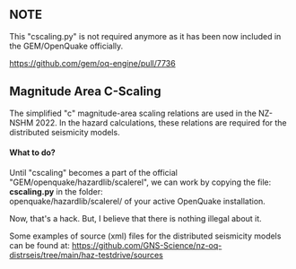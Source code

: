 ## NOTE

This "cscaling.py" is not required anymore as it has been now included in the GEM/OpenQuake officially.

https://github.com/gem/oq-engine/pull/7736



## Magnitude Area C-Scaling

The simplified "c" magnitude-area scaling relations are used in the NZ-NSHM 2022. 
In the hazard calculations, these relations are required for the distributed seismicity models.


#### What to do?

Until "cscaling" becomes a part of the official "GEM/openquake/hazardlib/scalerel", 
we can work by copying the file: <b>cscaling.py</b> in the folder:  
openquake/hazardlib/scalerel/ of your active OpenQuake installation.

Now, that's a hack. But, I believe that there is nothing illegal about it.

Some examples of source (xml) files for the distributed seismicity models 
can be found at: https://github.com/GNS-Science/nz-oq-distrseis/tree/main/haz-testdrive/sources

